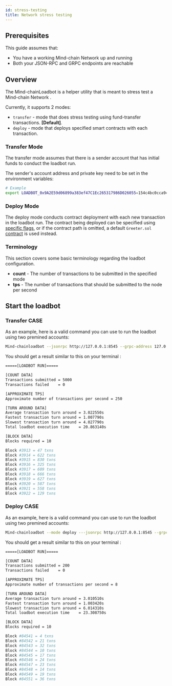 ```yaml
---
id: stress-testing
title: Network stress testing
---
```


## Prerequisites

This guide assumes that:

- You have a working Mind-chain Network up and running
- Both your JSON-RPC and GRPC endpoints are reachable

## Overview

The Mind-chainLoadbot is a helper utility that is meant to stress test a Mind-chain Network .

Currently, it supports 2 modes:

- `transfer` - mode that does stress testing using fund-transfer transactions. **[Default]**.
- `deploy` - mode that deploys specified smart contracts with each transaction.

### Transfer Mode

The transfer mode assumes that there is a sender account that has initial funds to conduct the loadbot run.

The sender's account address and private key need to be set in the environment variables:

```bash
# Example
export LOADBOT_0x9A2E59d06899a383ef47C1Ec265317986D026055=154c4bc0cca942d8a0b49ece04d95c872d8f53d34b8f2ac76253a3700e4f1151
```

### Deploy Mode

The deploy mode conducts contract deployment with each new transaction in the loadbot run.
The contract being deployed can be specified using [specific flags](/docs/get-started/cli-commands#loadbot-flags), or if the contract path is omitted, a default 
`Greeter.sol` [contract](https://github.com/nomiclabs/hardhat/blob/master/packages/hardhat-core/sample-projects/basic/contracts/Greeter.sol) is used instead.

### Terminology

This section covers some basic terminology regarding the loadbot configuration.

- **count** - The number of transactions to be submitted in the specified mode
- **tps** - The number of transactions that should be submitted to the node per second

## Start the loadbot

### Transfer CASE
As an example, here is a valid command you can use to run the loadbot using two premined accounts:
```bash
Mind-chainloadbot --jsonrpc http://127.0.0.1:8545 --grpc-address 127.0.0.1:9632 --chain-id 568 --gas-price 100000000000 --sender 0x0Ea680527b44D598804c4a85C5d6695d2dd1Ef51 --receiver 0x7680d9649A1F09754e5Be58ed7d49554e82dAB03 --count 5000 --value 0x100 --tps 300
```

You should get a result similar to this on your terminal :
```bash
=====[LOADBOT RUN]=====

[COUNT DATA]
Transactions submitted = 5000
Transactions failed    = 0

[APPROXIMATE TPS]
Approximate number of transactions per second = 250

[TURN AROUND DATA]
Average transaction turn around = 3.022550s
Fastest transaction turn around = 1.007790s
Slowest transaction turn around = 4.027790s
Total loadbot execution time    = 20.863140s

[BLOCK DATA]
Blocks required = 10

Block #3913 = 47 txns
Block #3914 = 622 txns
Block #3915 = 830 txns
Block #3916 = 325 txns
Block #3917 = 609 txns
Block #3918 = 666 txns
Block #3919 = 627 txns
Block #3920 = 587 txns
Block #3921 = 558 txns
Block #3922 = 129 txns
```

### Deploy CASE
As an example, here is a valid command you can use to run the loadbot using two premined accounts:
```bash
Mind-chainloadbot --mode deploy ---jsonrpc http://127.0.0.1:8545 --grpc-address 127.0.0.1:9632 --chain-id 568 --gas-price 100000000000 --sender 0x0Ea680527b44D598804c4a85C5d6695d2dd1Ef51 --receiver 0x7680d9649A1F09754e5Be58ed7d49554e82dAB03 --count 200 --value 0x100 --tps 10
```

You should get a result similar to this on your terminal :
```bash
=====[LOADBOT RUN]=====

[COUNT DATA]
Transactions submitted = 200
Transactions failed    = 0

[APPROXIMATE TPS]
Approximate number of transactions per second = 8

[TURN AROUND DATA]
Average transaction turn around = 3.010510s
Fastest transaction turn around = 1.003420s
Slowest transaction turn around = 6.014310s
Total loadbot execution time    = 23.308750s

[BLOCK DATA]
Blocks required = 10

Block #84541 = 4 txns
Block #84542 = 21 txns
Block #84543 = 32 txns
Block #84544 = 10 txns
Block #84545 = 17 txns
Block #84546 = 24 txns
Block #84547 = 23 txns
Block #84548 = 14 txns
Block #84549 = 19 txns
Block #84551 = 36 txns
```
